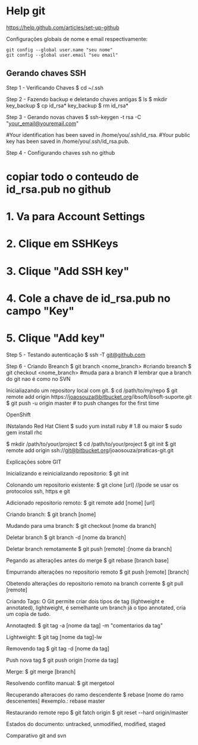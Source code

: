 # Help git

https://help.github.com/articles/set-up-github

Configurações globais de nome e email respectivamente:

	git config --global user.name "seu nome"
	git config --global user.email "seu email"


## Gerando chaves SSH

Step 1 - Verificando Chaves
  $ cd ~/.ssh 

Step 2 - Fazendo backup e deletando chaves antigas
  $ ls
  $ mkdir key_backup
  $ cp id_rsa* key_backup
  $ rm id_rsa*
  
Step 3 - Gerando novas chaves
  $ ssh-keygen -t rsa -C "your_email@youremail.com"
  
  #Your identification has been saved in /home/you/.ssh/id_rsa.
  #Your public key has been saved in /home/you/.ssh/id_rsa.pub.

Step 4 - Configurando chaves ssh no github
  # copiar todo o conteudo de id_rsa.pub no github
  # 1. Va para Account Settings
  # 2. Clique em SSHKeys
  # 3. Clique "Add SSH key"
  # 4. Cole a chave de  id_rsa.pub no campo "Key"
  # 5. Clique "Add key"

Step 5 - Testando autenticação
  $ ssh -T git@github.com


Step 6 -  Criando Breanch
	$ git branch <nome_branch> #criando breanch
	$ git checkout <nome_branch> #muda para a branch
	# lembrar que a branch do git nao é como no SVN
	

Inicialiazando um repository local com git.
$ cd /path/to/my/repo
$ git remote add origin https://joaosouza@bitbucket.org/ibsoft/ibsoft-suporte.git
$ git push -u origin master   # to push changes for the first time

  
OpenShift


INstalando Red Hat Client
  $ sudo yum install ruby # 1.8 ou maior
  $ sudo gem install rhc
  
  
  
$ mkdir /path/to/your/project
$ cd /path/to/your/project
$ git init
$ git remote add origin ssh://git@bitbucket.org/joaosouza/praticas-git.git
  
  
 Explicações sobre GIT
 
Inicializando e reinicializando repositorio:
$ git init
 
Colonando um repositorio existente:
$ git clone [url] //pode se usar os protocolos ssh, https e git

Adicionado repositorio remoto:
$ git remote add [nome] [url]

Criando branch:
$ git branch [nome]

Mudando para uma branch:
$ git checkout [nome da branch]

Deletar branch
$ git branch -d [nome da branch]

Deletar branch remotamente
$ git push [remote] :[nome da branch] 

Pegando as alterações antes do merge
$ git rebase [branch base]

Empurrando alterações no repositorio remoto
$ git push [remote] [branch]

Obetendo alterações do repositorio remoto na branch corrente
$ git pull [remote]


Criando Tags: O Git permite criar dois tipos de tag (lightweight e  annotated),
lightweight, é semelhante  um branch já o tipo annotated, cria um copia de tudo.

Annotaqted:
$ git tag -a [nome da tag] -m "comentarios da tag"

Lightweight:
$ git tag [nome da tag]-lw

Removendo tag
$ git tag -d [nome da tag] 

Push nova tag
$ git push origin [nome da tag]

Merge:
$ git merge [branch]

Resolvendo conflito manual:
$ git mergetool

Recuperando alteracoes do ramo descendente
$ rebase [nome do ramo descenentes] #exemplo.: rebase master

Restaurando remote repo
$ git fatch origin
$ git reset --hard origin/master



Estados do documento: untracked, unmodified, modified, staged


Comparativo git and svn

